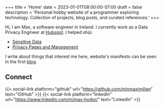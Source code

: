+++
title = 'Home'
date = 2023-01-01T08:00:00-07:00
draft = false
description = 'Personal hobby website of a programmer exploring technology. Collection of projects, blog posts, and curated references.'
+++

Hi, I am Max, a software engineer in Ireland. I currently work as a Data Privacy Engineer at [Hubspot](https://www.hubspot.com/). I helped ship:

- [Sensitive Data](https://knowledge.hubspot.com/properties/store-sensitive-data)
- [Privacy Pages and Management](https://knowledge.hubspot.com/privacy-and-consent/manage-data-privacy-requests)

I write about things that interest me here, website's manifesto can be seen in the first [blog](posts/ode-to-the-giants).

## Connect

{{< social-link platform="github" url="https://github.com/minmaximilian" text="GitHub" >}}
{{< social-link platform="linkedin" url="https://www.linkedin.com/in/max-hodor/" text="LinkedIn" >}}
